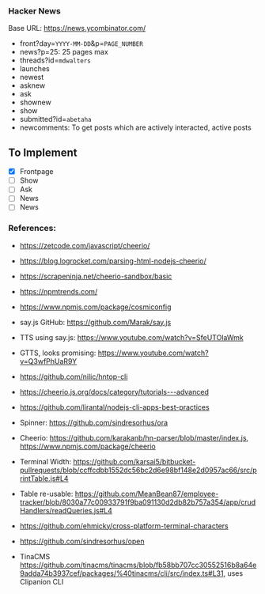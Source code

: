 ### Hacker News

Base URL: https://news.ycombinator.com/

-   front?day=`YYYY-MM-DD`&p=`PAGE_NUMBER`
-   news?p=25: 25 pages max
-   threads?id=`mdwalters`
-   launches
-   newest
-   asknew
-   ask
-   shownew
-   show
-   submitted?id=`abetaha`
-   newcomments: To get posts which are actively interacted, active posts

## To Implement

- [x] Frontpage
- [ ] Show
- [ ] Ask
- [ ] News
- [ ] News

### References:

-   https://zetcode.com/javascript/cheerio/
-   https://blog.logrocket.com/parsing-html-nodejs-cheerio/
-   https://scrapeninja.net/cheerio-sandbox/basic

-   https://npmtrends.com/

-   https://www.npmjs.com/package/cosmiconfig
-   say.js GitHub: https://github.com/Marak/say.js
-   TTS using say.js: https://www.youtube.com/watch?v=SfeUTOlaWmk
-   GTTS, looks promising: https://www.youtube.com/watch?v=Q3wfPhUaR9Y
-   https://github.com/nilic/hntop-cli
-   https://cheerio.js.org/docs/category/tutorials---advanced
-   https://github.com/lirantal/nodejs-cli-apps-best-practices
-   Spinner: https://github.com/sindresorhus/ora
-   Cheerio: https://github.com/karakanb/hn-parser/blob/master/index.js, https://www.npmjs.com/package/cheerio

-   Terminal Width: https://github.com/karsai5/bitbucket-pullrequests/blob/ccffcdbb1552dc56bc2d6e98bf148e2d0957ac66/src/printTable.js#L4
-   Table re-usable: https://github.com/MeanBean87/employee-tracker/blob/8030a77c00933791f9ba091130d2db82b757a354/app/crudHandlers/readQueries.js#L4
-   https://github.com/ehmicky/cross-platform-terminal-characters
-   https://github.com/sindresorhus/open
-   TinaCMS https://github.com/tinacms/tinacms/blob/fb58bb707cc30552516b8a64e9adda74b3937cef/packages/%40tinacms/cli/src/index.ts#L31, uses Clipanion CLI
